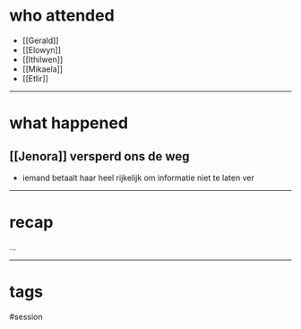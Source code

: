 # who attended

- [[Gerald]]
- [[Elowyn]]
- [[Ithilwen]]
- [[Mikaela]]
- [[Etlir]]

---
# what happened

## [[Jenora]] versperd ons de weg
- iemand betaalt haar heel rijkelijk om informatie niet te laten ver

---
# recap

...

---
# tags

#session